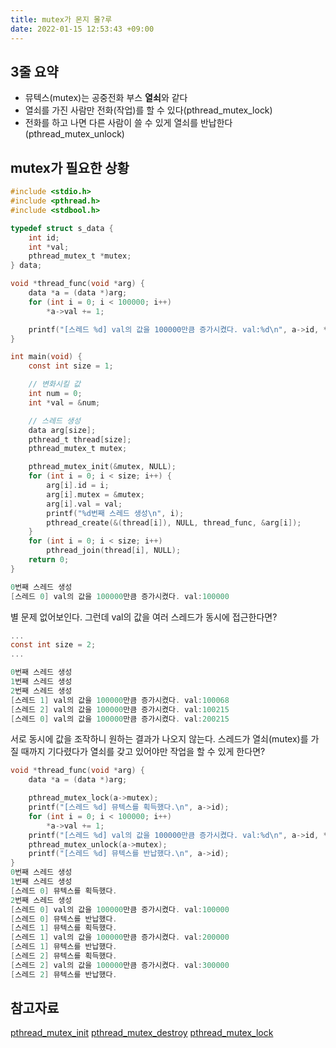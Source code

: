 ```yaml
---
title: mutex가 몬지 몰?루
date: 2022-01-15 12:53:43 +09:00
---
```


## 3줄 요약

- 뮤텍스(mutex)는 공중전화 부스 **열쇠**와 같다
- 열쇠를 가진 사람만 전화(작업)를 할 수 있다(pthread_mutex_lock)
- 전화를 하고 나면 다른 사람이 쓸 수 있게 열쇠를 반납한다(pthread_mutex_unlock)

## mutex가 필요한 상황

```c
#include <stdio.h>
#include <pthread.h>
#include <stdbool.h>

typedef struct s_data {
	int id;
	int *val;
	pthread_mutex_t *mutex;
} data;

void *thread_func(void *arg) {
	data *a = (data *)arg;
	for (int i = 0; i < 100000; i++)
		*a->val += 1;

	printf("[스레드 %d] val의 값을 100000만큼 증가시켰다. val:%d\n", a->id, *a->val);
}

int main(void) {
	const int size = 1;

	// 변화시킬 값
	int num = 0;
	int *val = &num;

	// 스레드 생성
	data arg[size];
	pthread_t thread[size];
	pthread_mutex_t mutex;

	pthread_mutex_init(&mutex, NULL);
	for (int i = 0; i < size; i++) {
		arg[i].id = i;
		arg[i].mutex = &mutex;
		arg[i].val = val;
		printf("%d번째 스레드 생성\n", i);
		pthread_create(&(thread[i]), NULL, thread_func, &arg[i]);
	}
	for (int i = 0; i < size; i++)
		pthread_join(thread[i], NULL);
	return 0;
}

0번째 스레드 생성
[스레드 0] val의 값을 100000만큼 증가시켰다. val:100000
```

별 문제 없어보인다. 그런데 val의 값을 여러 스레드가 동시에 접근한다면?

```c
...
const int size = 2;
...

0번째 스레드 생성
1번째 스레드 생성
2번째 스레드 생성
[스레드 1] val의 값을 100000만큼 증가시켰다. val:100068
[스레드 2] val의 값을 100000만큼 증가시켰다. val:100215
[스레드 0] val의 값을 100000만큼 증가시켰다. val:200215
```

서로 동시에 값을 조작하니 원하는 결과가 나오지 않는다.
스레드가 열쇠(mutex)를 가질 때까지 기다렸다가 열쇠를 갖고 있어야만 작업을 할 수 있게 한다면?

```c
void *thread_func(void *arg) {
	data *a = (data *)arg;

	pthread_mutex_lock(a->mutex);
	printf("[스레드 %d] 뮤텍스를 획득했다.\n", a->id);
	for (int i = 0; i < 100000; i++)
		*a->val += 1;
	printf("[스레드 %d] val의 값을 100000만큼 증가시켰다. val:%d\n", a->id, *a->val);
	pthread_mutex_unlock(a->mutex);
	printf("[스레드 %d] 뮤텍스를 반납했다.\n", a->id);
}
0번째 스레드 생성
1번째 스레드 생성
[스레드 0] 뮤텍스를 획득했다.
2번째 스레드 생성
[스레드 0] val의 값을 100000만큼 증가시켰다. val:100000
[스레드 0] 뮤텍스를 반납했다.
[스레드 1] 뮤텍스를 획득했다.
[스레드 1] val의 값을 100000만큼 증가시켰다. val:200000
[스레드 1] 뮤텍스를 반납했다.
[스레드 2] 뮤텍스를 획득했다.
[스레드 2] val의 값을 100000만큼 증가시켰다. val:300000
[스레드 2] 뮤텍스를 반납했다.
```

## 참고자료

[pthread_mutex_init](https://linux.die.net/man/3/pthread_mutex_init)
[pthread_mutex_destroy](https://linux.die.net/man/3/pthread_mutex_destroy)
[pthread_mutex_lock](https://linux.die.net/man/3/pthread_mutex_lock)